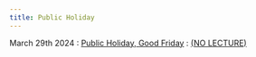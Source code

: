 ```yaml
---
title: Public Holiday
---
```


March 29th 2024
: [Public Holiday, Good Friday](#)
  : [(NO LECTURE)](#)

